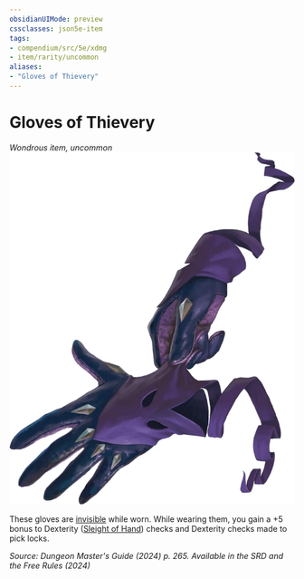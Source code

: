 ```yaml
---
obsidianUIMode: preview
cssclasses: json5e-item
tags:
- compendium/src/5e/xdmg
- item/rarity/uncommon
aliases: 
- "Gloves of Thievery"
---
```

# Gloves of Thievery
*Wondrous item, uncommon*  
![](/3-Mechanics/CLI/items/img/gloves-of-thievery.webp#right)


These gloves are [invisible](conditions.md#Invisible) while worn. While wearing them, you gain a +5 bonus to Dexterity ([Sleight of Hand](skills.md#Sleight%20of%20Hand)) checks and Dexterity checks made to pick locks.

*Source: Dungeon Master's Guide (2024) p. 265. Available in the <span title='Systems Reference Document (5.2)'>SRD</span> and the Free Rules (2024)*